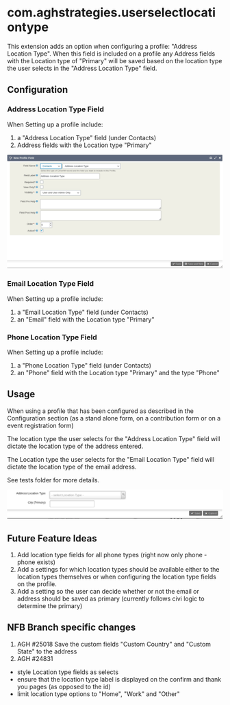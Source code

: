 # com.aghstrategies.userselectlocationtype

This extension adds an option when configuring a profile: "Address Location Type". When this field is included on a profile any Address fields with the Location type of "Primary" will be saved based on the location type the user selects in the  "Address Location Type" field.

## Configuration
### Address Location Type Field
When Setting up a profile include:
1. a "Address Location Type" field (under Contacts)
2. Address fields with the Location type "Primary"

![Settings](/images/addressLocationTypeField.png)

### Email Location Type Field
When Setting up a profile include:
1. a "Email Location Type" field (under Contacts)
2. an "Email" field with the Location type "Primary"

### Phone Location Type Field
When Setting up a profile include:
1. a "Phone Location Type" field (under Contacts)
2. an "Phone" field with the Location type "Primary" and the type "Phone"

## Usage
When using a profile that has been configured as described in the Configuration section (as a stand alone form, on a contribution form or on a event registration form)

The location type the user selects for the "Address Location Type" field will dictate the location type of the address entered.

The Location type the user selects for the "Email Location Type" field will dictate the location type of the email address.

See tests folder for more details.

![Front End UI](/images/profile.png)

## Future Feature Ideas
1. Add location type fields for all phone types (right now only phone - phone exists)
2. Add a settings for which location types should be available either to the location types themselves or when configuring the location type fields on the profile.
3. Add a setting so the user can decide whether or not the email or address should be saved as primary (currently follows civi logic to determine the primary)

## NFB Branch specific changes
1. AGH #25018 Save the custom fields "Custom Country" and "Custom State" to the address
2. AGH #24831
  - style Location type fields as selects
  - ensure that the location type label is displayed on the confirm and thank you pages (as opposed to the id)
  - limit location type options to "Home", "Work" and "Other"
